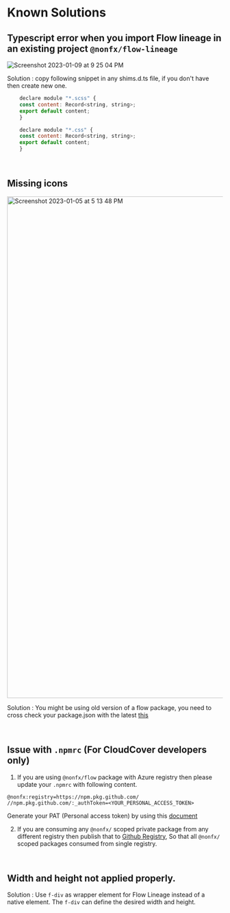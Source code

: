 # Known Solutions

## Typescript error when you import Flow lineage in an existing project `@nonfx/flow-lineage`

![Screenshot 2023-01-09 at 9 25 04 PM](https://user-images.githubusercontent.com/67629551/211354086-3c10adb4-cd67-4cf5-8c69-cd79ac5fa095.png)

Solution : copy following snippet in any shims.d.ts file, if you don't have then create new one.

```javascript
	declare module "*.scss" {
	const content: Record<string, string>;
	export default content;
	}

	declare module "*.css" {
	const content: Record<string, string>;
	export default content;
	}
```

<br>

## Missing icons

<img width="1170" alt="Screenshot 2023-01-05 at 5 13 48 PM" src="https://user-images.githubusercontent.com/67629551/211354190-54d9b575-a106-44c0-b80d-74f4f9d2a874.png">

Solution : You might be using old version of a flow package, you need to cross check your package.json with the latest [this](https://www.npmjs.com/search?q=%40ollion%2Fflow)

<br>

## Issue with `.npmrc` (For CloudCover developers only)

1. If you are using `@nonfx/flow` package with Azure registry then please update your `.npmrc` with following content.

```
@nonfx:registry=https://npm.pkg.github.com/
//npm.pkg.github.com/:_authToken=<YOUR_PERSONAL_ACCESS_TOKEN>
```

Generate your PAT (Personal access token) by using this [document](https://npm.pkg.github.com/)

2. If you are consuming any `@nonfx/` scoped private package from any different registry then publish that to [Github Registry](https://npm.pkg.github.com/), So that all `@nonfx/` scoped packages consumed from single registry.

<br>

## Width and height not applied properly.

Solution : Use `f-div` as wrapper element for Flow Lineage instead of a native element. The `f-div` can define the desired width and height.
